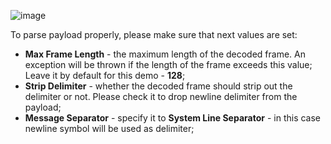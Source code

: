 ![image](https://img.thingsboard.io/user-guide/integrations/tcp/tcp-handler-configuration-text.png)

To parse payload properly, please make sure that next values are set:
- **Max Frame Length** - the maximum length of the decoded frame. An exception will be thrown if the length of the frame exceeds this value; Leave it by default for this demo - **128**; 
- **Strip Delimiter** - whether the decoded frame should strip out the delimiter or not. Please check it to drop newline delimiter from the payload;
- **Message Separator** - specify it to **System Line Separator** - in this case newline symbol will be used as delimiter;
